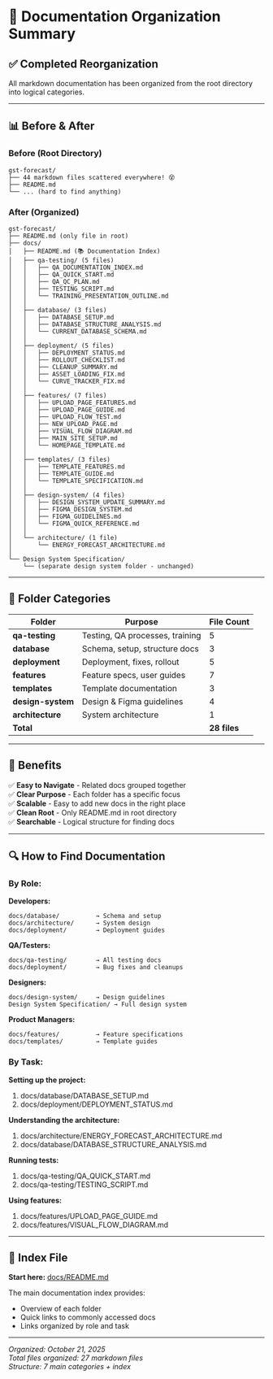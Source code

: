 # 📂 Documentation Organization Summary

## ✅ Completed Reorganization

All markdown documentation has been organized from the root directory into logical categories.

---

## 📊 Before & After

### Before (Root Directory)
```
gst-forecast/
├── 44 markdown files scattered everywhere! 😵
├── README.md
└── ... (hard to find anything)
```

### After (Organized)
```
gst-forecast/
├── README.md (only file in root)
├── docs/
│   ├── README.md (📚 Documentation Index)
│   ├── qa-testing/ (5 files)
│   │   ├── QA_DOCUMENTATION_INDEX.md
│   │   ├── QA_QUICK_START.md
│   │   ├── QA_QC_PLAN.md
│   │   ├── TESTING_SCRIPT.md
│   │   └── TRAINING_PRESENTATION_OUTLINE.md
│   │
│   ├── database/ (3 files)
│   │   ├── DATABASE_SETUP.md
│   │   ├── DATABASE_STRUCTURE_ANALYSIS.md
│   │   └── CURRENT_DATABASE_SCHEMA.md
│   │
│   ├── deployment/ (5 files)
│   │   ├── DEPLOYMENT_STATUS.md
│   │   ├── ROLLOUT_CHECKLIST.md
│   │   ├── CLEANUP_SUMMARY.md
│   │   ├── ASSET_LOADING_FIX.md
│   │   └── CURVE_TRACKER_FIX.md
│   │
│   ├── features/ (7 files)
│   │   ├── UPLOAD_PAGE_FEATURES.md
│   │   ├── UPLOAD_PAGE_GUIDE.md
│   │   ├── UPLOAD_FLOW_TEST.md
│   │   ├── NEW_UPLOAD_PAGE.md
│   │   ├── VISUAL_FLOW_DIAGRAM.md
│   │   ├── MAIN_SITE_SETUP.md
│   │   └── HOMEPAGE_TEMPLATE.md
│   │
│   ├── templates/ (3 files)
│   │   ├── TEMPLATE_FEATURES.md
│   │   ├── TEMPLATE_GUIDE.md
│   │   └── TEMPLATE_SPECIFICATION.md
│   │
│   ├── design-system/ (4 files)
│   │   ├── DESIGN_SYSTEM_UPDATE_SUMMARY.md
│   │   ├── FIGMA_DESIGN_SYSTEM.md
│   │   ├── FIGMA_GUIDELINES.md
│   │   └── FIGMA_QUICK_REFERENCE.md
│   │
│   └── architecture/ (1 file)
│       └── ENERGY_FORECAST_ARCHITECTURE.md
│
└── Design System Specification/
    └── (separate design system folder - unchanged)
```

---

## 📁 Folder Categories

| Folder | Purpose | File Count |
|--------|---------|------------|
| **qa-testing** | Testing, QA processes, training | 5 |
| **database** | Schema, setup, structure docs | 3 |
| **deployment** | Deployment, fixes, rollout | 5 |
| **features** | Feature specs, user guides | 7 |
| **templates** | Template documentation | 3 |
| **design-system** | Design & Figma guidelines | 4 |
| **architecture** | System architecture | 1 |
| **Total** | | **28 files** |

---

## 🎯 Benefits

✅ **Easy to Navigate** - Related docs grouped together  
✅ **Clear Purpose** - Each folder has a specific focus  
✅ **Scalable** - Easy to add new docs in the right place  
✅ **Clean Root** - Only README.md in root directory  
✅ **Searchable** - Logical structure for finding docs  

---

## 🔍 How to Find Documentation

### By Role:

**Developers:**
```
docs/database/          → Schema and setup
docs/architecture/      → System design
docs/deployment/        → Deployment guides
```

**QA/Testers:**
```
docs/qa-testing/        → All testing docs
docs/deployment/        → Bug fixes and cleanups
```

**Designers:**
```
docs/design-system/     → Design guidelines
Design System Specification/ → Full design system
```

**Product Managers:**
```
docs/features/          → Feature specifications
docs/templates/         → Template guides
```

### By Task:

**Setting up the project:**
1. docs/database/DATABASE_SETUP.md
2. docs/deployment/DEPLOYMENT_STATUS.md

**Understanding the architecture:**
1. docs/architecture/ENERGY_FORECAST_ARCHITECTURE.md
2. docs/database/DATABASE_STRUCTURE_ANALYSIS.md

**Running tests:**
1. docs/qa-testing/QA_QUICK_START.md
2. docs/qa-testing/TESTING_SCRIPT.md

**Using features:**
1. docs/features/UPLOAD_PAGE_GUIDE.md
2. docs/features/VISUAL_FLOW_DIAGRAM.md

---

## 📝 Index File

**Start here:** [docs/README.md](./README.md)

The main documentation index provides:
- Overview of each folder
- Quick links to commonly accessed docs
- Links organized by role and task

---

*Organized: October 21, 2025*  
*Total files organized: 27 markdown files*  
*Structure: 7 main categories + index*

